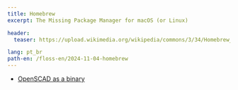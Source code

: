 ```yaml
---
title: Homebrew
excerpt: The Missing Package Manager for macOS (or Linux)

header:
  teaser: https://upload.wikimedia.org/wikipedia/commons/3/34/Homebrew_logo.png

lang: pt_br
path-en: /floss-en/2024-11-04-homebrew
---
```


- [OpenSCAD as a binary](https://github.com/Homebrew/homebrew-cask/pull/162799)
